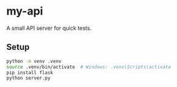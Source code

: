 # my-api

A small API server for quick tests.

## Setup

```bash
python -m venv .venv
source .venv/bin/activate  # Windows: .venv\Scripts\activate
pip install flask
python server.py
